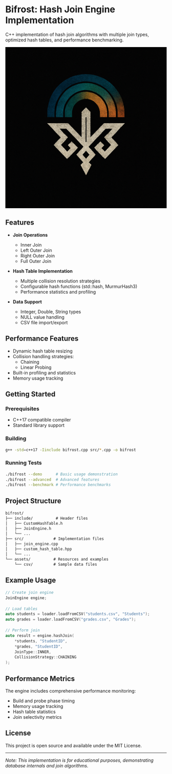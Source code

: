 # Bifrost: Hash Join Engine Implementation

C++ implementation of hash join algorithms with multiple join types, optimized hash tables, and performance benchmarking.

![Hash Join Visualization](./assets/uqn12o5d.png)

## Features

- **Join Operations**
  - Inner Join
  - Left Outer Join
  - Right Outer Join
  - Full Outer Join

- **Hash Table Implementation**
  - Multiple collision resolution strategies
  - Configurable hash functions (std::hash, MurmurHash3)
  - Performance statistics and profiling

- **Data Support**
  - Integer, Double, String types
  - NULL value handling
  - CSV file import/export

## Performance Features

- Dynamic hash table resizing
- Collision handling strategies:
  - Chaining
  - Linear Probing
- Built-in profiling and statistics
- Memory usage tracking

## Getting Started

### Prerequisites
- C++17 compatible compiler
- Standard library support

### Building
```bash
g++ -std=c++17 -Iinclude bifrost.cpp src/*.cpp -o bifrost
```

### Running Tests
```bash
./bifrost --demo      # Basic usage demonstration
./bifrost --advanced  # Advanced features
./bifrost --benchmark # Performance benchmarks
```

## Project Structure

```
bifrost/
├── include/          # Header files
│   ├── CustomHashTable.h
│   ├── JoinEngine.h
│   └── ...
├── src/             # Implementation files
│   ├── join_engine.cpp
│   ├── custom_hash_table.hpp
│   └── ...
└── assets/          # Resources and examples
    └── csv/         # Sample data files
```

## Example Usage

```cpp
// Create join engine
JoinEngine engine;

// Load tables
auto students = loader.loadFromCSV("students.csv", "Students");
auto grades = loader.loadFromCSV("grades.csv", "Grades");

// Perform join
auto result = engine.hashJoin(
    *students, "StudentID",
    *grades, "StudentID",
    JoinType::INNER,
    CollisionStrategy::CHAINING
);
```

## Performance Metrics

The engine includes comprehensive performance monitoring:
- Build and probe phase timing
- Memory usage tracking
- Hash table statistics
- Join selectivity metrics

## License

This project is open source and available under the MIT License.

---

*Note: This implementation is for educational purposes, demonstrating database internals and join algorithms.*